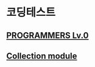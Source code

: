 # 코딩테스트
## [PROGRAMMERS Lv.0](https://github.com/potatowon/codingtest/tree/master/programmers_lv0)
## [Collection module ](codingtest/Collection.md)
